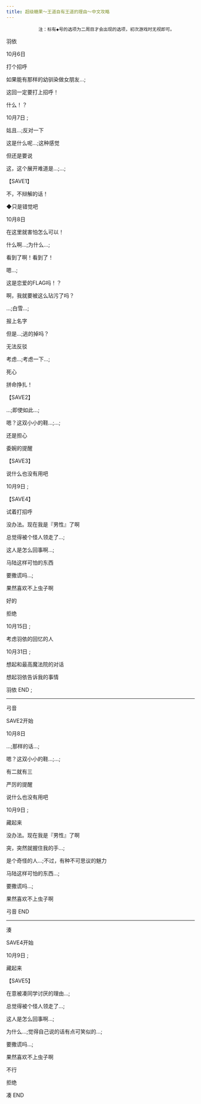 ```yaml
---
title: 超级糖果～王道自有王道的理由～中文攻略
---
```


                注：标有◆号的选项为二周目才会出现的选项，初次游戏时无视即可。



羽依



10月6日

打个招呼

如果能有那样的幼驯染做女朋友…;

这回一定要打上招呼！

什么！？

10月7日 ;

姑且…;反对一下

这是什么呢…;这种感觉

但还是要说

这，这个展开难道是…;…;

【SAVE1】

不，不辩解的话！

◆只是错觉吧

10月8日

在这里就害怕怎么可以！

什么啊…;为什么…;

看到了啊！看到了！

嗯…;

这是恋爱的FLAG吗！？

啊，我就要被这么玷污了吗？

…;白雪…;

报上名字

但是…;逃的掉吗？

无法反驳

考虑…;考虑一下…;

死心

拼命挣扎！

【SAVE2】

…;即使如此…;

嗯？这双小小的鞋…;…;

还是担心

委婉的提醒

【SAVE3】

说什么也没有用吧

10月9日 ;

【SAVE4】

试着打招呼

没办法。现在我是『男性』了啊

总觉得被个怪人领走了…;

这人是怎么回事啊…;

马陆这样可怕的东西

要撒谎吗…;

果然喜欢不上虫子啊

好的

拒绝

10月15日 ;

考虑羽依的回忆的人

10月31日 ;

想起和最高魔法院的对话

想起羽依告诉我的事情



羽依 END ;

--------------------------------------------------------------------------------



弓音



SAVE2开始



10月8日

…;那样的话…;

嗯？这双小小的鞋…;…;

有二就有三

严厉的提醒

说什么也没有用吧

10月9日 ;

藏起来

没办法。现在我是『男性』了啊

突，突然就握住我的手…;

是个奇怪的人…;不过，有种不可思议的魅力

马陆这样可怕的东西…;

要撒谎吗…;

果然喜欢不上虫子啊



弓音 END

--------------------------------------------------------------------------------



湊



SAVE4开始



10月9日 ;

藏起来

【SAVE5】

在意被凑同学讨厌的理由…;

总觉得被个怪人领走了…;

这人是怎么回事啊…;

为什么…;觉得自己说的话有点可笑似的…;

要撒谎吗…;

果然喜欢不上虫子啊

不行

拒绝



凑 END




              
